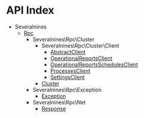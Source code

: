 API Index
=========

* Severalnines
    * [Rpc](Severalnines-Rpc.md)
        * Severalnines\Rpc\Cluster
            * Severalnines\Rpc\Cluster\Client
                * [AbstractClient](Severalnines-Rpc-Cluster-Client-AbstractClient.md)
                * [OperationalReportsClient](Severalnines-Rpc-Cluster-Client-OperationalReportsClient.md)
                * [OperationalReportsSchedulesClient](Severalnines-Rpc-Cluster-Client-OperationalReportsSchedulesClient.md)
                * [ProcessesClient](Severalnines-Rpc-Cluster-Client-ProcessesClient.md)
                * [SettingsClient](Severalnines-Rpc-Cluster-Client-SettingsClient.md)
            * [Cluster](Severalnines-Rpc-Cluster-Cluster.md)
        * Severalnines\Rpc\Exception
            * [Exception](Severalnines-Rpc-Exception-Exception.md)
        * Severalnines\Rpc\Net
            * [Response](Severalnines-Rpc-Net-Response.md)

